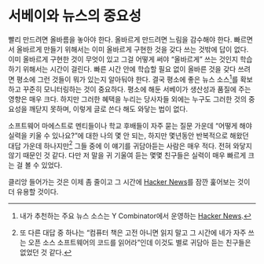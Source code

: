 서베이와 뉴스의 중요성
======================

빨리 만드려면 올바름을 놓아야 한다. 올바르게 만드려면 느림을 감수해야 한다. 빠르면서 올바르게 만들기 위해서는 이미 올바르게 구현한 것을 갖다 쓰는 것밖에 답이 없다. 이미 올바르게 구현한 것이 무엇이 있고 그걸 어떻게 써야 “올바르게” 쓰는 것인지 학습하기 위해서는 시간이 걸린다. 빠른 시간 안에 학습할 필요 없이 올바른 것을 갖다 쓰려면 평소에 그런 것들이 뭐가 있는지 알아둬야 한다. 결국 평소에 좋은 뉴스 소스[^1]를 확보하고 꾸준히 모니터링하는 것이 중요하다. 평소에 해둔 서베이가 생산성과 품질에 주는 영향은 매우 크다. 하지만 그러한 혜택을 누리는 당사자들 외에는 누구도 그러한 것의 중요성을 깨닫지 못하며, 이렇게 글로 쓴다 해도 와닿는 법이 없다.

소프트웨어 마에스트로 멘티들이나 학교 후배들이 자주 묻는 질문 가운데 “어떻게 해야 실력을 키울 수 있나요?”에 대한 나의 몇 안 되는, 하지만 몇년동안 반복적으로 해왔던 대답 가운데 하나지만[^2] 그들 중에 이 얘기를 귀담아듣는 사람은 매우 적다. 전혀 와닿지 않기 때문인 것 같다. 다만 저 말을 귀 기울여 듣는 몇몇 친구들은 실력이 매우 빠르게 크는 걸 볼 수 있었다.

클리앙 들어가는 것은 이제 좀 줄이고 그 시간에 [Hacker News][1]를 잠깐 훑어보는 것이 더 유용할 것이다.

[^1]: 내가 추천하는 주요 뉴스 소스는 Y Combinator에서 운영하는 [Hacker News][1].

[^2]: 또 다른 대답 중 하나는 “컴퓨터 책은 고전 아니면 읽지 말고 그 시간에 네가 자주 쓰는 오픈 소스 소프트웨어의 코드를 읽어라”인데 이것도 별로 귀담아 듣는 친구들은 없었던 것 같다.

[1]: http://news.ycombinator.com/
